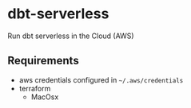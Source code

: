 # dbt-serverless
Run dbt serverless in the Cloud (AWS)

## Requirements
* aws credentials configured in `~/.aws/credentials`
* terraform
    * MacOsx